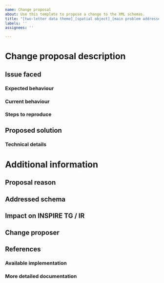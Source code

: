 ```yaml
---
name: Change proposal
about: Use this template to propose a change to the XML schemas.
title: "[two-letter data theme]_[spatial object]_[main problem addressed]"
labels: ''
assignees: ''

---
```


<!-- Please fill out this issue to the best of your knowledge, this will help the governance and release process move forward.-->

# Change proposal description
<!-- Provide a brief description of the change proposal. -->

## Issue faced
<!-- Provide a description of the issue, outlining expected schema behaviour, current behaviour and, when deemed necessary, the steps to reproduce the issues under the headings below. -->

### Expected behaviour


### Current behaviour


### Steps to reproduce


## Proposed solution
<!-- Detail the proposed changes (spatial objects addressed, updates/additions proposed, etc.). -->

### Technical details
<!-- If possible, complement this change proposal with a pull request where the exact changes are shown and add here the link to the pull request. Alternatively, provide technical details of the proposed change (e.g. XML snippets, UML diagrams, etc.). --> 

# Additional information

## Proposal reason
<!-- Specify whether this change proposal is needed because of a bug or because the current schema version does not fit specific use cases. In the latter case, explain which are those use cases. -->

## Addressed schema
<!-- Specify the INSPIRE schema addressed. -->

## Impact on INSPIRE TG / IR
<!-- Specify if and how this change proposal impacts the Technical Guidance documents (TG) and/or on the Implementing Rules (IR). -->

## Change proposer
<!-- Specify the submitting person, organisation or group of people/organisations. -->

## References
### Available implementation
<!-- If available, refer to an implementation of the proposed changes (e.g. provide a link to a bug-fixed XSD). --> 

### More detailed documentation
<!-- If relevant, provide links to more detailed documentation / online discussions in publicly available resources (e.g. GitHub repositories, INSPIRE Community Forum discussions ...). -->
